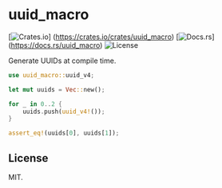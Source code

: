 uuid\_macro
===========

[![Crates.io](https://img.shields.io/crates/v/uuid_macro.svg)]
    (https://crates.io/crates/uuid_macro)
[![Docs.rs](https://docs.rs/uuid_macro/badge.svg)]
    (https://docs.rs/uuid_macro)
![License](https://img.shields.io/crates/l/uuid_macro.svg)

Generate UUIDs at compile time.

```rust
use uuid_macro::uuid_v4;

let mut uuids = Vec::new();

for _ in 0..2 {
    uuids.push(uuid_v4!());
}

assert_eq!(uuids[0], uuids[1]);
```

License
-------

MIT.
